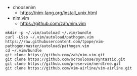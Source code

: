 * choosenim
  * https://nim-lang.org/install_unix.html
* nim.vim
  * https://github.com/zah/nim.vim

```
mkdir -p ~/.vim/autoload ~/.vim/bundle
curl -LSso ~/.vim/autoload/pathogen.vim https://raw.githubusercontent.com/tpope/vim-pathogen/master/autoload/pathogen.vim
cd ~/.vim/bundle
git clone https://github.com/zah/nim.vim.git
git clone https://github.com/scrooloose/syntastic.git
git clone https://github.com/preservim/nerdtree.git
git clone https://github.com/vim-airline/vim-airline.git
```

